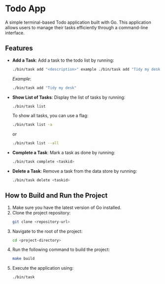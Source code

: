 # Todo App

A simple terminal-based Todo application built with Go. This application allows users to manage their tasks efficiently through a command-line interface.

## Features

- **Add a Task**: Add a task to the todo list by running:
  ```bash
  ./bin/task add "<description>" example ./bin/task add "Tidy my desk"
  ```
  *Example*: 
  ```bash
  ./bin/task add "Tidy my desk"
  ```

- **Show List of Tasks**: Display the list of tasks by running:
  ```bash
  ./bin/task list
  ```
  To show all tasks, you can use a flag:
  ```bash
  ./bin/task list -a
  ```
  or
  ```bash
  ./bin/task list --all
  ```

- **Complete a Task**: Mark a task as done by running:
  ```bash
  ./bin/task complete <taskid>
  ```

- **Delete a Task**: Remove a task from the data store by running:
  ```bash
  ./bin/task delete <taskid>
  ```

## How to Build and Run the Project

1. Make sure you have the latest version of Go installed.
2. Clone the project repository:
   ```bash
   git clone <repository-url>
   ```
3. Navigate to the root of the project:
   ```bash
   cd <project-directory>
   ```
4. Run the following command to build the project:
   ```bash
   make build
   ```
5. Execute the application using:
   ```bash
   ./bin/task
   ```
